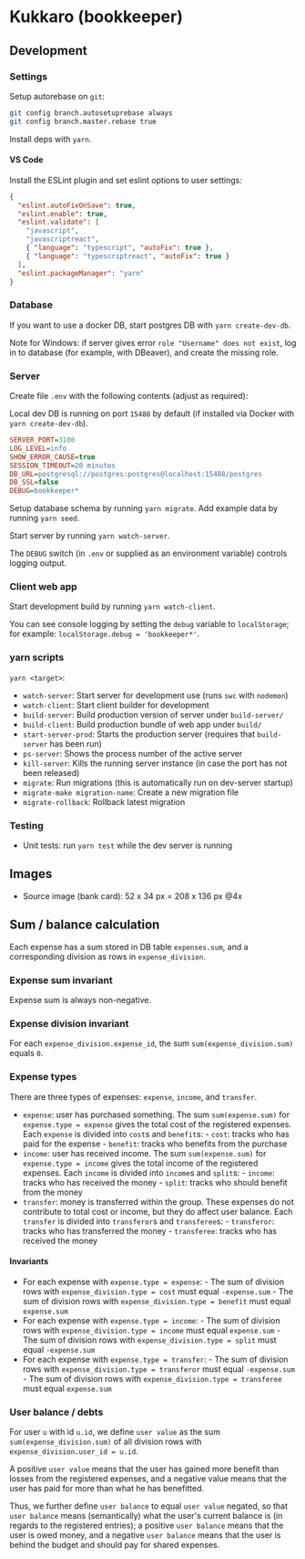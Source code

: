 # Kukkaro (bookkeeper)

## Development

### Settings

Setup autorebase on `git`:

```sh
git config branch.autosetuprebase always
git config branch.master.rebase true
```

Install deps with `yarn`.

#### VS Code

Install the ESLint plugin and set eslint options to user settings:

```json
{
  "eslint.autoFixOnSave": true,
  "eslint.enable": true,
  "eslint.validate": [
    "javascript",
    "javascriptreact",
    { "language": "typescript", "autoFix": true },
    { "language": "typescriptreact", "autoFix": true }
  ],
  "eslint.packageManager": "yarn"
}
```

### Database

If you want to use a docker DB, start postgres DB with `yarn create-dev-db`.

Note for Windows: if server gives error `role "Username" does not exist`, 
log in to database (for example, with DBeaver), and create the missing role.

### Server

Create file `.env` with the following contents (adjust as required):

Local dev DB is running on port `15488` by default (if installed via Docker
with `yarn create-dev-db`).

```ini
SERVER_PORT=3100
LOG_LEVEL=info
SHOW_ERROR_CAUSE=true
SESSION_TIMEOUT=20 minutes
DB_URL=postgresql://postgres:postgres@localhost:15488/postgres
DB_SSL=false
DEBUG=bookkeeper*
```

Setup database schema by running `yarn migrate`.
Add example data by running `yarn seed`.

Start server by running `yarn watch-server`.

The `DEBUG` switch (in `.env` or supplied as an environment variable) controls logging output.

### Client web app

Start development build by running `yarn watch-client`.

You can see console logging by setting the `debug` variable to `localStorage`;
for example: `localStorage.debug = 'bookkeeper*'`.

### yarn scripts

`yarn <target>`:

- `watch-server`: Start server for development use (runs `swc` with `nodemon`)
- `watch-client`: Start client builder for development
- `build-server`: Build production version of server under `build-server/`
- `build-client`: Build production bundle of web app under `build/`
- `start-server-prod`: Starts the production server (requires that `build-server` has been run)
- `ps-server`: Shows the process number of the active server
- `kill-server`: Kills the running server instance (in case the port has not been released)
- `migrate`: Run migrations (this is automatically run on dev-server startup)
- `migrate-make migration-name`: Create a new migration file
- `migrate-rollback`: Rollback latest migration

### Testing

- Unit tests: run `yarn test` while the dev server is running

## Images

- Source image (bank card): 52 x 34 px = 208 x 136 px @4x

## Sum / balance calculation

Each expense has a sum stored in DB table `expenses.sum`, and a corresponding
division as rows in `expense_division`.

### Expense sum invariant

Expense sum is always non-negative.

### Expense division invariant

For each `expense_division.expense_id`, the sum `sum(expense_division.sum)` equals `0`.

### Expense types

There are three types of expenses: `expense`, `income`, and `transfer`.

- `expense`: user has purchased something.
  The sum `sum(expense.sum)` for `expense.type = expense` gives the total cost of the registered
  expenses.
  Each `expense` is divided into `cost`s and `benefit`s:
      - `cost`: tracks who has paid for the expense
      - `benefit`: tracks who benefits from the purchase
- `income`: user has received income.
  The sum `sum(expense.sum)` for `expense.type = income` gives the total income of the registered
  expenses.
  Each `income` is divided into `income`s and `split`s:
      - `income`: tracks who has received the money
      - `split`: tracks who should benefit from the money
- `transfer`: money is transferred within the group.
  These expenses do not contribute to total cost or income, but they do affect user balance.
  Each `transfer` is divided into `transferor`s and `transferee`s:
      - `transferor`: tracks who has transferred the money
      - `transferee`: tracks who has received the money

#### Invariants

- For each expense with `expense.type = expense`:
      - The sum of division rows with `expense_division.type = cost` must equal `-expense.sum`
      - The sum of division rows with `expense_division.type = benefit` must equal `expense.sum`
- For each expense with `expense.type = income`:
      - The sum of division rows with `expense_division.type = income` must equal `expense.sum`
      - The sum of division rows with `expense_division.type = split` must equal `-expense.sum`
- For each expense with `expense.type = transfer`:
      - The sum of division rows with `expense_division.type = transferor` must equal `-expense.sum`
      - The sum of division rows with `expense_division.type = transferee` must equal `expense.sum`

### User balance / debts

For user `u` with id `u.id`, we define `user value` as the
sum `sum(expense_division.sum)` of all division rows
with `expense_division.user_id = u.id`.

A positive `user value` means that the user has gained more benefit than losses from the
registered expenses, and a negative value means that the user has paid for more than what
he has benefitted.

Thus, we further define `user balance` to equal `user value` negated, so that
`user balance` means (semantically) what the user's current balance is (in regards to the
registered entries); a positive `user balance` means that the user is owed money, and
a negative `user balance` means that the user is behind the budget and should pay for
shared expenses.

